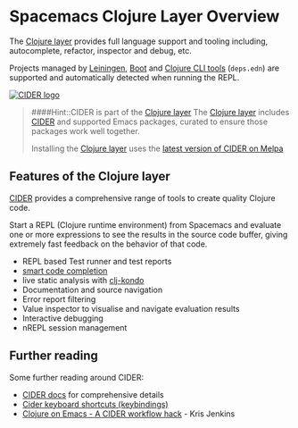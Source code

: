 # Spacemacs Clojure Layer Overview

The [Clojure layer](https://github.com/syl20bnr/spacemacs/tree/develop/layers/%2Blang/clojure) provides full language support and tooling including, autocomplete, refactor, inspector and debug, etc.

Projects managed by [Leiningen](https://leiningen.org), [Boot](http://boot-clj.com/) and [Clojure CLI tools](https://clojure.org/guides/deps_and_cli) (`deps.edn`) are supported and automatically detected when running the REPL.

[![CIDER logo](https://raw.github.com/clojure-emacs/cider/master/logo/cider-logo-w640.png)](https://docs.cider.mx/)

> ####Hint::CIDER is part of the [Clojure layer](https://github.com/syl20bnr/spacemacs/tree/develop/layers/%2Blang/clojure)
> The [Clojure layer](https://github.com/syl20bnr/spacemacs/tree/develop/layers/%2Blang/clojure) includes [CIDER](https://github.com/clojure-emacs/cider) and supported Emacs packages, curated to ensure those packages work well together.
>
> Installing the [Clojure layer](/install-spacemacs/manually-add-clojure-layer.md) uses the [latest version of CIDER on Melpa](https://melpa.org/#/cider)


## Features of the Clojure layer

[CIDER](https://docs.cider.mx/cider/1.2/index.html#features) provides a comprehensive range of tools to create quality Clojure code.

Start a REPL (Clojure runtime environment) from Spacemacs and evaluate one or more expressions to see the results in the source code buffer, giving extremely fast feedback on the behavior of that code.

* REPL based Test runner and test reports
* [smart code completion](https://github.com/clojure-emacs/ac-cider)
* live static analysis with [clj-kondo](https://github.com/borkdude/clj-kondo)
* Documentation and source navigation
* Error report filtering
* Value inspector to visualise and navigate evaluation results
* Interactive debugging
* nREPL session management


## Further reading
Some further reading around CIDER:

* [CIDER docs](https://cider.readthedocs.io/en/latest/) for comprehensive details
* [Cider keyboard shortcuts (keybindings)](https://github.com/clojure-emacs/cider#keyboard-shortcuts)
* [Clojure on Emacs - A CIDER workflow hack](http://blog.jenkster.com/2013/12/a-cider-excursion.html) - Kris Jenkins

